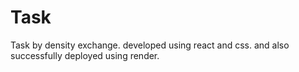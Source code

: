# Task
Task by density exchange.
developed using react and css.
and also successfully deployed using render.
